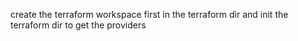 create the terraform workspace first in the terraform dir and init the terraform dir to get the providers 
